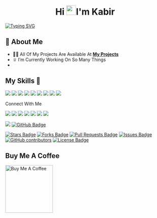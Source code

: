 <h1 align="center">Hi <img src="https://raw.githubusercontent.com/MartinHeinz/MartinHeinz/master/wave.gif" width="30px">I'm Kabir</h1>

[![Typing SVG](https://readme-typing-svg.herokuapp.com?font=Goblin+One&color=00FF00&width=600&lines=Certified+Ethical+Hacker;I'm+A+Programmer;Certified+Cyber+Warrior)](https://git.io/typing-svg)

 
 
 ## 🤵‍ About Me
- 👨‍💻 All Of My Projects Are Available At **[My Projects](https://github.com/kabir0104k?tab=repositories)**
- ♕ I’m Currently Working On So Many Things
- 



## My Skills 🚀
![](https://img.shields.io/badge/Linux-FCC624?style=for-the-badge&logo=linux&logoColor=black)
![](https://img.shields.io/badge/Git-F05032?style=for-the-badge&logo=git&logoColor=white)
![](https://img.shields.io/badge/Visual_Studio_Code-0078D4?style=for-the-badge&logo=visual%20studio%20code&logoColor=white)
![](https://img.shields.io/badge/HTML5-E34F26?style=for-the-badge&logo=html5&logoColor=white)
![](https://img.shields.io/badge/CSS3-1572B6?style=for-the-badge&logo=css3&logoColor=white)
![](https://img.shields.io/badge/JavaScript-F7DF1E?style=for-the-badge&logo=javascript&logoColor=black)
![](https://img.shields.io/badge/Bootstrap-563D7C?style=for-the-badge&logo=bootstrap&logoColor=white)
![](https://img.shields.io/badge/C%2B%2B-00599C?style=for-the-badge&logo=c%2B%2B&logoColor=white)
![](https://img.shields.io/badge/Python-14354C?style=for-the-badge&logo=python&logoColor=white)






 
 Connect With Me
<p align="left">
<a href = "https://www.instagram.com/ranjankumar0704/"><img src="https://img.icons8.com/fluent/48/000000/instagram-new.png"/></a>
 <a href = "https://twitter.com/ranjankumar6289"><img src="https://img.icons8.com/fluent/48/000000/twitter.png"/></a>
 <a href = "https://discord.com/channels/@KABIR#4503"><img src="https://img.icons8.com/fluency/48/000000/discord-logo.png"/></a>
 <a href = "https://www.linkedin.com/in/ranjan-kumar-0b0230214/"><img src="https://img.icons8.com/color/48/000000/linkedin.png"/></a>
 <a href = "https://mail.google.com/mail/u/0/#inbox"><img src="https://img.icons8.com/color/48/000000/gmail-new.png"/></a>
 <a href = "https://www.facebook.com/profile.php?id=100064315583959"><img src="https://img.icons8.com/fluency/48/000000/facebook-new.png"/></a>
 <a href = "https://voice.google.com/u/0/calls"><img src="https://img.icons8.com/fluency/48/000000/voicemail.png"/>
 </a>
 
 <a href="https://github.com/kabir0104k/github-profile-views-counter">
 </a>
 
  <a> <img src="https://komarev.com/ghpvc/?username=kabir0104k">
 </a>
 <a href="https://github.com/kabir0104k?tab=followers"><img src="https://img.shields.io/github/followers/kabir0104k?label=Followers&style=social" alt="GitHub Badge"></a>
</a>

</p>


<a href="https://github.com/kabir0104k/awesome-github-profile-readme/stargazers"><img src="https://img.shields.io/github/stars/kabir0104k/awesome-github-profile-readme" alt="Stars Badge"/></a>
<a href="https://github.com/kabir0104k/awesome-github-profile-readme/network/members"><img src="https://img.shields.io/github/forks/kabir0104k/awesome-github-profile-readme" alt="Forks Badge"/></a>
<a href="https://github.com/kabir0104k/awesome-github-profile-readme/pulls"><img src="https://img.shields.io/github/issues-pr/kabir0104k/awesome-github-profile-readme" alt="Pull Requests Badge"/></a>
<a href="https://github.com/kabir0104k/awesome-github-profile-readme/issues"><img src="https://img.shields.io/github/issues/kabir0104k/awesome-github-profile-readme" alt="Issues Badge"/></a>
<a href="https://github.com/kabir0104k/awesome-github-profile-readme/graphs/contributors"><img alt="GitHub contributors" src="https://img.shields.io/github/contributors/kabir0104k/awesome-github-profile-readme?color=2b9348"></a>
<a href="https://github.com/kabir0104k/awesome-github-profile-readme/blob/master/LICENSE"><img src="https://img.shields.io/github/license/kabir0104k/awesome-github-profile-readme?color=2b9348" alt="License Badge"/></a>
## Buy Me A Coffee 
<a href="https://www.buymeacoffee.com/kabir0704" target="_blank"><img src="https://cdn.buymeacoffee.com/buttons/v2/default-red.png" alt="Buy Me A Coffee" width="150" ></a>
